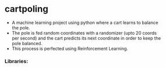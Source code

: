 # cartpoling

* A machine learning project using python where a cart learns to balance the pole.
* The pole is fed random coordinates with a randomizer (upto 20 coords per second) and the cart predicts its next coordinate in order to keep the pole balanced.
* This process is perfected using Reinforcement Learning.

### Libraries:
